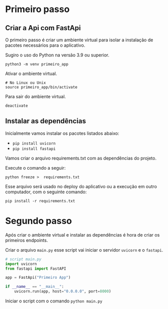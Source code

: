 # Primeiro passo
## Criar a Api com FastApi
O primeiro passo é criar um ambiente virtual para isolar a instalação de pacotes necessários para o aplicativo.

Sugiro o uso do Python na versão 3.9 ou superior.

```shell
python3 -m venv primeiro_app
```

Ativar o ambiente virtual.
```shell
# No Linux ou Unix
source primeiro_app/bin/activate
```

Para sair do ambiente virtual.
```shell
deactivate
```

## Instalar as dependências
Inicialmente vamos instalar os pacotes listados abaixo:
- `pip install uvicorn`
- `pip install fastapi`

Vamos criar o arquivo requirements.txt com as dependências do projeto.

Execute o comando a seguir:
```shell
python freeze >  requirements.txt
```

Esse arquivo será usado no deploy do aplicativo ou a execução em outro computador, com o seguinte comando:

```shell
pip install -r requirements.txt
```

# Segundo passo
Após criar o ambiente virtual e instalar as dependências é hora de criar os primeiros endpoints.

Criar o arquivo `main.py` esse script vai iniciar o servidor `uvicorn`  e o `fastapi`.

```python
# script main.py
import uvicorn
from fastapi import FastAPI

app = FastApi("Primeiro App")

if __name__ == "__main__":
    uvicorn.run(app, host="0.0.0.0", port=8000)

```

Iniciar o script com o comando `python main.py`

